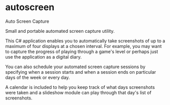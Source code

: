 # autoscreen
Auto Screen Capture

Small and portable automated screen capture utility.

This C# application enables you to automatically take
screenshots of up to a maximum of four displays at
a chosen interval. For example, you may want to capture
the progress of playing through a game's level or perhaps
just use the application as a digital diary.

You can also schedule your automated screen capture sessions by
specifying when a session starts and when a session ends on
particular days of the week or every day.

A calendar is included to help you keep track of what days
screenshots were taken and a slideshow module can play through
that day's list of screenshots.

